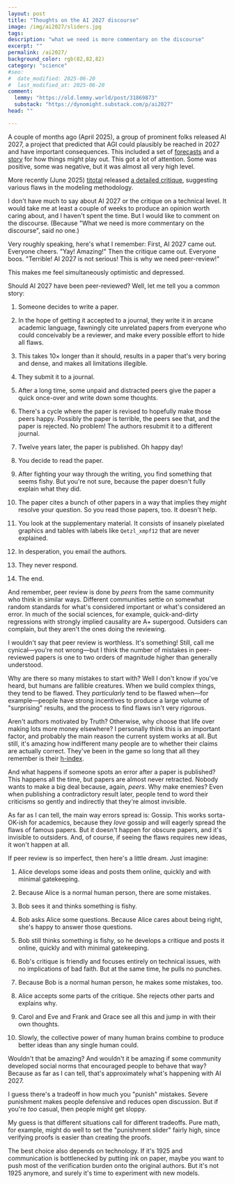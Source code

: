 ```yaml
---
layout: post
title: "Thoughts on the AI 2027 discourse"
image: /img/ai2027/sliders.jpg
tags: 
description: "what we need is more commentary on the discourse"
excerpt: ""
permalink: /ai2027/
background_color: rgb(82,82,82)
category: "science"
#seo:
#  date_modified: 2025-06-20
#  last_modified_at: 2025-06-20
comment:
  lemmy: "https://old.lemmy.world/post/31869873"
  substack: "https://dynomight.substack.com/p/ai2027"
head: ""

---
```


A couple of months ago (April 2025), a group of prominent folks released AI 2027, a project that predicted that AGI could plausibly be reached in 2027 and have important consequences. This included a set of [forecasts](https://ai-2027.com/research/) and a [story](https://ai-2027.com/) for how things might play out. This got a lot of attention. Some was positive, some was negative, but it was almost all very high level.

More recently (June 2025) [titotal](https://titotal.substack.com/) released [a detailed critique](https://titotal.substack.com/p/a-deep-critique-of-ai-2027s-bad-timeline), suggesting various flaws in the modeling methodology.

I don't have much to say about AI 2027 or the critique on a technical level. It would take me at least a couple of weeks to produce an opinion worth caring about, and I haven't spent the time. But I would like to comment on the discourse. (Because "What we need is more commentary on the discourse", said no one.)

Very roughly speaking, here's what I remember: First, AI 2027 came out. Everyone cheers. "Yay! Amazing!" Then the critique came out. Everyone boos. "Terrible! AI 2027 is not serious! This is why we need peer-review!"

This makes me feel simultaneously optimistic and depressed.

Should AI 2027 have been peer-reviewed? Well, let me tell you a common story:

1. Someone decides to write a paper.

2. In the hope of getting it accepted to a journal, they write it in arcane academic language, fawningly cite unrelated papers from everyone who could conceivably be a reviewer, and make every possible effort to hide all flaws.

3. This takes 10× longer than it should, results in a paper that's very boring and dense, and makes all limitations illegible.

4. They submit it to a journal.

5. After a long time, some unpaid and distracted peers give the paper a quick once-over and write down some thoughts.

6. There's a cycle where the paper is revised to hopefully make those peers happy. Possibly the paper is terrible, the peers see that, and the paper is rejected. No problem! The authors resubmit it to a different journal.

7. Twelve years later, the paper is published. Oh happy day!

8. You decide to read the paper.

9. After fighting your way through the writing, you find something that seems fishy. But you're not sure, because the paper doesn't fully explain what they did.

10. The paper cites a bunch of other papers in a way that implies they *might* resolve your question. So you read those papers, too. It doesn't help.

11. You look at the supplementary material. It consists of insanely pixelated graphics and tables with labels like `Qetzl_xmpf12` that are never explained.

12. In desperation, you email the authors.

13. They never respond.

14. The end.

And remember, peer review is done by *peers* from the same community who think in similar ways. Different communities settle on somewhat random standards for what's considered important or what's considered an error. In much of the social sciences, for example, quick-and-dirty regressions with strongly implied causality are A+ supergood. Outsiders can complain, but they aren't the ones doing the reviewing.

I wouldn't say that peer review is worthless. It's something! Still, call me cynical—you're not wrong—but I think the number of mistakes in peer-reviewed papers is one to two orders of magnitude higher than generally understood.

Why are there so many mistakes to start with? Well I don't know if you've heard, but humans are fallible creatures. When we build complex things, they tend to be flawed. They *particularly* tend to be flawed when—for example—people have strong incentives to produce a large volume of "surprising" results, and the process to find flaws isn't very rigorous.

Aren't authors motivated by Truth? Otherwise, why choose that life over making lots more money elsewhere? I personally think this is an important factor, and probably the main reason the current system works at all. But still, it's amazing how indifferent many people are to whether their claims are actually correct. They've been in the game so long that all they remember is their [h-index](https://en.wikipedia.org/wiki/H-index).

And what happens if someone spots an error after a paper is published? This happens all the time, but papers are almost never retracted. Nobody wants to make a big deal because, again, *peers*. Why make enemies? Even when publishing a contradictory result later, people tend to word their criticisms so gently and indirectly that they're almost invisible.

As far as I can tell, the main way errors spread is: Gossip. This works sorta-OK-ish for academics, because they *love* gossip and will eagerly spread the flaws of famous papers. But it doesn't happen for obscure papers, and it's invisible to outsiders. And, of course, if seeing the flaws requires new ideas, it won't happen at all.

If peer review is so imperfect, then here's a little dream. Just imagine:

1. Alice develops some ideas and posts them online, quickly and with minimal gatekeeping.

2. Because Alice is a normal human person, there are some mistakes.

3. Bob sees it and thinks something is fishy.

4. Bob asks Alice some questions. Because Alice cares about being right, she's happy to answer those questions.

5. Bob still thinks something is fishy, so he develops a critique and posts it online, quickly and with minimal gatekeeping.

6. Bob's critique is friendly and focuses entirely on technical issues, with no implications of bad faith. But at the same time, he pulls no punches.

7. Because Bob is a normal human person, he makes some mistakes, too.

8. Alice accepts some parts of the critique. She rejects other parts and explains why.

9. Carol and Eve and Frank and Grace see all this and jump in with their own thoughts.

10. Slowly, the collective power of many human brains combine to produce better ideas than any single human could.

Wouldn't that be amazing? And wouldn't it be amazing if some community developed social norms that encouraged people to behave that way? Because as far as I can tell, that's approximately what's happening with AI 2027.

I guess there's a tradeoff in how much you "punish" mistakes. Severe punishment makes people defensive and reduces open discussion. But if you're *too* casual, then people might get sloppy.

My guess is that different situations call for different tradeoffs. Pure math, for example, might do well to set the "punishment slider" fairly high, since verifying proofs is easier than creating the proofs.

The best choice also depends on technology. If it's 1925 and communication is bottlenecked by putting ink on paper, maybe you want to push most of the verification burden onto the original authors. But it's not 1925 anymore, and surely it's time to experiment with new models.